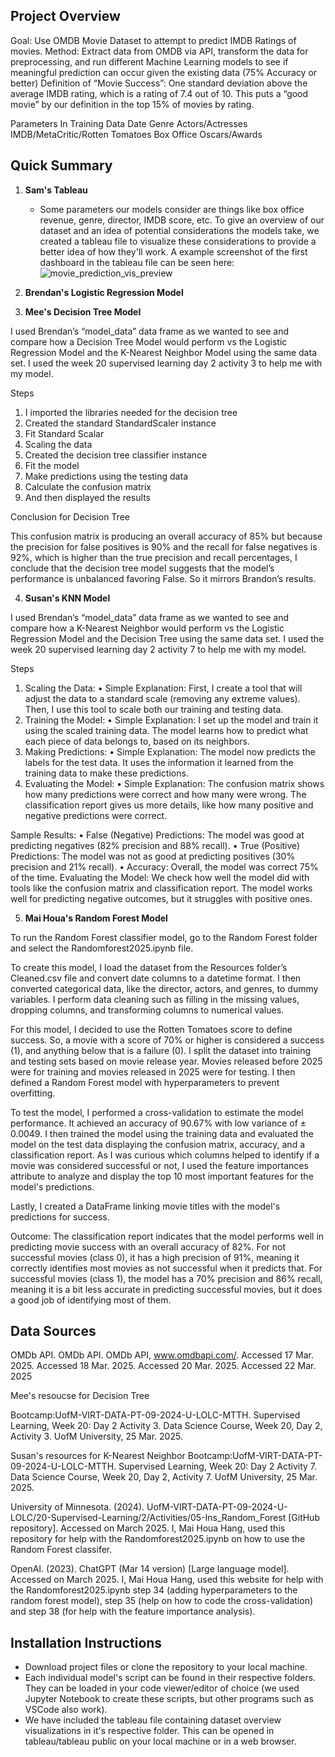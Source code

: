 ## Project Overview
Goal: Use OMDB Movie Dataset to attempt to predict IMDB Ratings of movies. 
Method: Extract data from OMDB via API, transform the data for preprocessing, and run different Machine Learning models to see if meaningful prediction can occur given the existing data (75% Accuracy or better)
Definition of “Movie Success”:  One standard deviation above the average IMDB rating, which is a rating of 7.4 out of 10. This puts a “good movie” by our definition in the top 15% of movies by rating. 


Parameters In Training Data
Date
Genre
Actors/Actresses
IMDB/MetaCritic/Rotten Tomatoes
Box Office
Oscars/Awards

## Quick Summary
1. **Sam's Tableau**
   * Some parameters our models consider are things like box office revenue, genre, director, IMDB score, etc. To give an overview of our dataset and an idea of potential considerations the models take, we created a tableau file to visualize these considerations to provide a better idea of how they'll work. A example screenshot of the first dashboard in the tableau file can be seen here: ![movie_prediction_vis_preview](https://github.com/user-attachments/assets/a8f1495f-d959-4dbb-a0c6-54c1053f9f76)
2. **Brendan's Logistic Regression Model**

3. **Mee's Decision Tree Model**

I used Brendan’s “model_data” data frame as we wanted to see and compare how a Decision Tree Model would perform vs the Logistic Regression Model and the K-Nearest Neighbor Model using the same data set. I used the week 20 supervised learning day 2 activity 3 to help me with my model.

Steps

1. I imported the libraries needed for the decision tree 
2. Created the standard StandardScaler instance
3. Fit Standard Scalar
4. Scaling the data
5. Created the decision tree classifier instance
6. Fit the model
7. Make predictions using the testing data
8. Calculate the confusion matrix
9. And then displayed the results

Conclusion for Decision Tree

This confusion matrix is producing an overall accuracy of 85% but because the precision for false positives is 90% and the recall for false negatives is 92%, which is higher than the true precision and recall percentages, I conclude that the decision tree model suggests that the model’s performance is unbalanced favoring False. So it mirrors Brandon’s results.


4. **Susan's KNN Model**
   
I used Brendan’s “model_data” data frame as we wanted to see and compare how a K-Nearest Neighbor would perform vs the Logistic Regression Model and the Decision Tree using the same data set. I used the week 20 supervised learning day 2 activity 7 to help me with my model.

Steps 

1. Scaling the Data:
•	Simple Explanation: First, I create a tool that will adjust the data to a standard scale (removing any extreme values). Then, I use this tool to scale both our training and testing data.
2. Training the Model:
•	Simple Explanation: I set up the model and train it using the scaled training data. The model learns how to predict what each piece of data belongs to, based on its neighbors.
3. Making Predictions:
•	Simple Explanation: The model now predicts the labels for the test data. It uses the information it learned from the training data to make these predictions.
4. Evaluating the Model:
•	Simple Explanation: The confusion matrix shows how many predictions were correct and how many were wrong. The classification report gives us more details, like how many positive and negative predictions were correct.

Sample Results:
•	False (Negative) Predictions: The model was good at predicting negatives (82% precision and 88% recall).
•	True (Positive) Predictions: The model was not as good at predicting positives (30% precision and 21% recall).
•	Accuracy: Overall, the model was correct 75% of the time.
Evaluating the Model: We check how well the model did with tools like the confusion matrix and classification report. The model works well for predicting negative outcomes, but it struggles with positive ones.


5. **Mai Houa's Random Forest Model**

To run the Random Forest classifier model, go to the Random Forest folder and select the Randomforest2025.ipynb file.

To create this model, I load the dataset from the Resources folder’s Cleaned.csv file and convert date columns to a datetime format. I then converted categorical data, like the director, actors, and genres, to dummy variables. I perform data cleaning such as filling in the missing values, dropping columns, and transforming columns to numerical values.

For this model, I decided to use the Rotten Tomatoes score to define success. So, a movie with a score of 70% or higher is considered a success (1), and anything below that is a failure (0). I split the dataset into training and testing sets based on movie release year. Movies released before 2025 were for training and movies released in 2025 were for testing. I then defined a Random Forest model with hyperparameters to prevent overfitting.

To test the model, I performed a cross-validation to estimate the model performance. It achieved an accuracy of 90.67% with low variance of ± 0.0049. I then trained the model using the training data and evaluated the model on the test data displaying the confusion matrix, accuracy, and a classification report. As I was curious which columns helped to identify if a movie was considered successful or not, I used the feature importances attribute to analyze and display the top 10 most important features for the model's predictions.

Lastly, I created a DataFrame linking movie titles with the model's predictions for success.

Outcome:
The classification report indicates that the model performs well in predicting movie success with an overall accuracy of 82%. For not successful movies (class 0), it has a high precision of 91%, meaning it correctly identifies most movies as not successful when it predicts that. For successful movies (class 1), the model has a 70% precision and 86% recall, meaning it is a bit less accurate in predicting successful movies, but it does a good job of identifying most of them.
   
## Data Sources
OMDb API. OMDb API. OMDb API, www.omdbapi.com/. Accessed 17 Mar. 2025. Accessed 18 Mar. 2025. Accessed 20 Mar. 2025. Accessed 22 Mar. 2025

Mee's resoucse for Decision Tree

Bootcamp:UofM-VIRT-DATA-PT-09-2024-U-LOLC-MTTH. Supervised Learning, Week 20: Day 2 Activity 3. Data Science Course, Week 20, Day 2, Activity 3. UofM University, 25 Mar. 2025.

Susan's resources for K-Nearest Neighbor
Bootcamp:UofM-VIRT-DATA-PT-09-2024-U-LOLC-MTTH. Supervised Learning, Week 20: Day 2 Activity 7. Data Science Course, Week 20, Day 2, Activity 7. UofM University, 25 Mar. 2025.

University of Minnesota. (2024). UofM-VIRT-DATA-PT-09-2024-U-LOLC/20-Supervised-Learning/2/Activities/05-Ins_Random_Forest [GitHub repository]. Accessed on March 2025. I, Mai Houa Hang, used this repository for help with the Randomforest2025.ipynb on how to use the Random Forest classifer.

OpenAI. (2023). ChatGPT (Mar 14 version) [Large language model]. Accessed on March 2025. I, Mai Houa Hang, used this website for help with the Randomforest2025.ipynb step 34 (adding hyperparameters to the random forest model), step 35 (help on how to code the cross-validation) and step 38 (for help with the feature importance analysis).

## Installation Instructions
* Download project files or clone the repository to your local machine.
* Each individual model's script can be found in their respective folders. They can be loaded in your code viewer/editor of choice (we used Jupyter Notebook to create these scripts, but other programs such as VSCode also work).
* We have included the tableau file containing dataset overview visualizations in it's respective folder. This can be opened in tableau/tableau public on your local machine or in a web browser.
